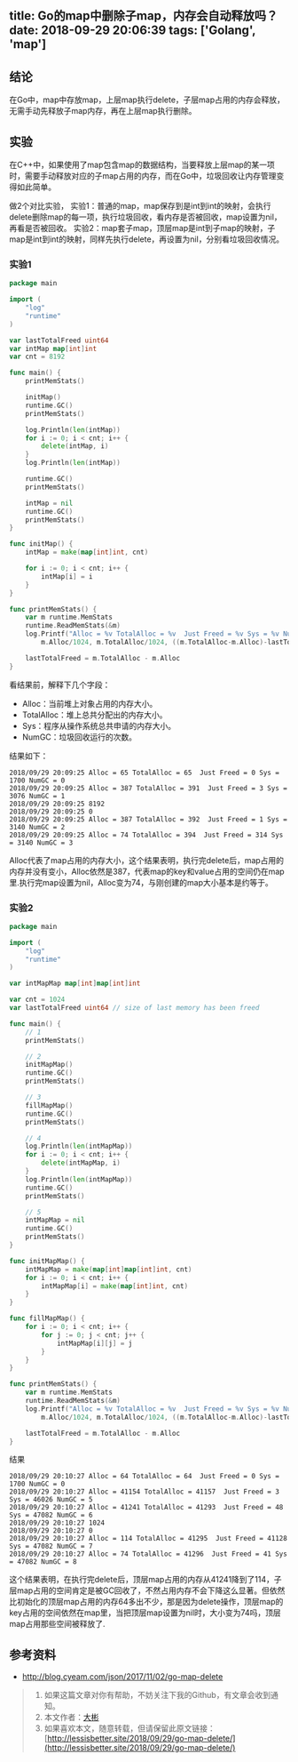 title: Go的map中删除子map，内存会自动释放吗？
date: 2018-09-29 20:06:39
tags: ['Golang', 'map']
-----

结论
--------
在Go中，map中存放map，上层map执行delete，子层map占用的内存会释放，无需手动先释放子map内存，再在上层map执行删除。

实验
--------

在C++中，如果使用了map包含map的数据结构，当要释放上层map的某一项时，需要手动释放对应的子map占用的内存，而在Go中，垃圾回收让内存管理变得如此简单。

做2个对比实验，
实验1：普通的map，map保存到是int到int的映射，会执行delete删除map的每一项，执行垃圾回收，看内存是否被回收，map设置为nil，再看是否被回收。
实验2：map套子map，顶层map是int到子map的映射，子map是int到int的映射，同样先执行delete，再设置为nil，分别看垃圾回收情况。

### 实验1
```go
package main

import (
	"log"
	"runtime"
)

var lastTotalFreed uint64
var intMap map[int]int
var cnt = 8192

func main() {
	printMemStats()

	initMap()
	runtime.GC()
	printMemStats()

	log.Println(len(intMap))
	for i := 0; i < cnt; i++ {
		delete(intMap, i)
	}
	log.Println(len(intMap))

	runtime.GC()
	printMemStats()

	intMap = nil
	runtime.GC()
	printMemStats()
}

func initMap() {
	intMap = make(map[int]int, cnt)

	for i := 0; i < cnt; i++ {
		intMap[i] = i
	}
}

func printMemStats() {
	var m runtime.MemStats
	runtime.ReadMemStats(&m)
	log.Printf("Alloc = %v TotalAlloc = %v  Just Freed = %v Sys = %v NumGC = %v\n",
		m.Alloc/1024, m.TotalAlloc/1024, ((m.TotalAlloc-m.Alloc)-lastTotalFreed)/1024, m.Sys/1024, m.NumGC)

	lastTotalFreed = m.TotalAlloc - m.Alloc
}
```

看结果前，解释下几个字段：
- Alloc：当前堆上对象占用的内存大小。
- TotalAlloc：堆上总共分配出的内存大小。
- Sys：程序从操作系统总共申请的内存大小。
- NumGC：垃圾回收运行的次数。

结果如下：
```
2018/09/29 20:09:25 Alloc = 65 TotalAlloc = 65  Just Freed = 0 Sys = 1700 NumGC = 0
2018/09/29 20:09:25 Alloc = 387 TotalAlloc = 391  Just Freed = 3 Sys = 3076 NumGC = 1
2018/09/29 20:09:25 8192
2018/09/29 20:09:25 0
2018/09/29 20:09:25 Alloc = 387 TotalAlloc = 392  Just Freed = 1 Sys = 3140 NumGC = 2
2018/09/29 20:09:25 Alloc = 74 TotalAlloc = 394  Just Freed = 314 Sys = 3140 NumGC = 3
```

Alloc代表了map占用的内存大小，这个结果表明，执行完delete后，map占用的内存并没有变小，Alloc依然是387，代表map的key和value占用的空间仍在map里.执行完map设置为nil，Alloc变为74，与刚创建的map大小基本是约等于。

### 实验2

```go
package main

import (
	"log"
	"runtime"
)

var intMapMap map[int]map[int]int

var cnt = 1024
var lastTotalFreed uint64 // size of last memory has been freed

func main() {
	// 1
	printMemStats()

	// 2
	initMapMap()
	runtime.GC()
	printMemStats()

	// 3
	fillMapMap()
	runtime.GC()
	printMemStats()

	// 4
	log.Println(len(intMapMap))
	for i := 0; i < cnt; i++ {
		delete(intMapMap, i)
	}
	log.Println(len(intMapMap))
	runtime.GC()
	printMemStats()

	// 5
	intMapMap = nil
	runtime.GC()
	printMemStats()
}

func initMapMap() {
	intMapMap = make(map[int]map[int]int, cnt)
	for i := 0; i < cnt; i++ {
		intMapMap[i] = make(map[int]int, cnt)
	}
}

func fillMapMap() {
	for i := 0; i < cnt; i++ {
		for j := 0; j < cnt; j++ {
			intMapMap[i][j] = j
		}
	}
}

func printMemStats() {
	var m runtime.MemStats
	runtime.ReadMemStats(&m)
	log.Printf("Alloc = %v TotalAlloc = %v  Just Freed = %v Sys = %v NumGC = %v\n",
		m.Alloc/1024, m.TotalAlloc/1024, ((m.TotalAlloc-m.Alloc)-lastTotalFreed)/1024, m.Sys/1024, m.NumGC)

	lastTotalFreed = m.TotalAlloc - m.Alloc
}
```
结果
```
2018/09/29 20:10:27 Alloc = 64 TotalAlloc = 64  Just Freed = 0 Sys = 1700 NumGC = 0
2018/09/29 20:10:27 Alloc = 41154 TotalAlloc = 41157  Just Freed = 3 Sys = 46026 NumGC = 5
2018/09/29 20:10:27 Alloc = 41241 TotalAlloc = 41293  Just Freed = 48 Sys = 47082 NumGC = 6
2018/09/29 20:10:27 1024
2018/09/29 20:10:27 0
2018/09/29 20:10:27 Alloc = 114 TotalAlloc = 41295  Just Freed = 41128 Sys = 47082 NumGC = 7
2018/09/29 20:10:27 Alloc = 74 TotalAlloc = 41296  Just Freed = 41 Sys = 47082 NumGC = 8
```

这个结果表明，在执行完delete后，顶层map占用的内存从41241降到了114，子层map占用的空间肯定是被GC回收了，不然占用内存不会下降这么显著。但依然比初始化的顶层map占用的内存64多出不少，那是因为delete操作，顶层map的key占用的空间依然在map里，当把顶层map设置为nil时，大小变为74吗，顶层map占用那些空间被释放了.


参考资料 
---------------
- http://blog.cyeam.com/json/2017/11/02/go-map-delete

> 1. 如果这篇文章对你有帮助，不妨关注下我的Github，有文章会收到通知。
> 2. 本文作者：[大彬](http://lessisbetter.site/about/)
> 3. 如果喜欢本文，随意转载，但请保留此原文链接：[http://lessisbetter.site/2018/09/29/go-map-delete/](http://lessisbetter.site/2018/09/29/go-map-delete/)